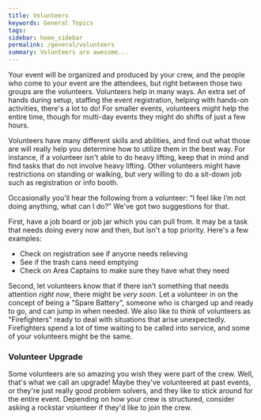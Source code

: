 ```yaml
---
title: Volunteers
keywords: General Topics
tags:
sidebar: home_sidebar
permalink: /general/volunteers
summary: Volunteers are awesome...
---
```


Your event will be organized and produced by your crew, and the people who come to your event are the attendees, but right between those two groups are the volunteers. Volunteers help in many ways. An extra set of hands during setup, staffing the event registration, helping with hands-on activities, there's a lot to do! For smaller events, volunteers might help the entire time, though for multi-day events they might do shifts of just a few hours.

Volunteers have many different skills and abilities, and find out what those are will really help you determine how to utilize them in the best way. For instance, if a volunteer isn't able to do heavy lifting, keep that in mind and find tasks that do not involve heavy lifting. Other volunteers might have restrictions on standing or walking, but very willing to do a sit-down job such as registration or info booth.

Occasionally you'll hear the following from a volunteer: “I feel like I’m not doing anything, what can I do?” We've got two suggestions for that.

First, have a job board or job jar which you can pull from. It may be a task that needs doing every now and then, but isn't a top priority. Here's a few examples:

* Check on registration see if anyone needs relieving
* See if the trash cans need emptying
* Check on Area Captains to make sure they have what they need

Second, let volunteers know that if there isn't something that needs attention _right now_, there might be _very soon_. Let a volunteer in on the concept of being a "Spare Battery", someone who is charged up and ready to go, and can jump in when needed. We also like to think of volunteers as "Firefighters" ready to deal with situations that arise unexpectedly. Firefighters spend a lot of time waiting to be called into service, and some of your volunteers might be the same.

### Volunteer Upgrade

Some volunteers are so amazing you wish they were part of the crew. Well, that's what we call an upgrade! Maybe they've volunteered at past events, or they're just really good problem solvers, and they like to stick around for the entire event. Depending on how your crew is structured, consider asking a rockstar volunteer if they'd like to join the crew. 
